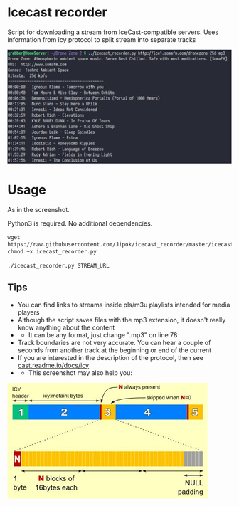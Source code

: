 # Icecast recorder
Script for downloading a stream from IceCast-compatible servers. Uses information from icy protocol to split stream into separate tracks

![screenshot](screenshot.png)

# Usage
As in the screenshot.

Python3 is required. No additional dependencies.
```
wget https://raw.githubusercontent.com/Jipok/icecast_recorder/master/icecast_recorder.py
chmod +x icecast_recorder.py

./icecast_recorder.py STREAM_URL
```

## Tips
* You can find links to streams inside pls/m3u playlists intended for media players
* Although the script saves files with the mp3 extension, it doesn't really know anything about the content
* * It can be any format, just change ".mp3" on line 78
* Track boundaries are not very accurate. You can hear a couple of seconds from another track at the beginning or end of the current
* If you are interested in the description of the protocol, then see [cast.readme.io/docs/icy](https://cast.readme.io/docs/icy)
* * This screenshot may also help you:

![shoutcast-metadata](shoutcast-metadata.jpg)
